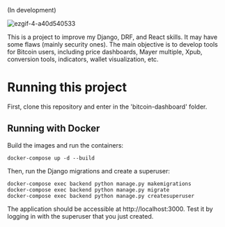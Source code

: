 (In development)

![ezgif-4-a40d540533](https://github.com/henesaud/bitcoin-dashboard/assets/69599070/51cb21c7-e770-4e79-9702-5440bf58d7ba)


This is a project to improve my Django, DRF, and React skills. It may have some flaws (mainly security ones).
The main objective is to develop tools for Bitcoin users, including price dashboards, Mayer multiple, Xpub, conversion tools, indicators, wallet visualization, etc. 

# Running this project
First, clone this repository and enter in the 'bitcoin-dashboard' folder.
## Running  with Docker
Build the images and run the containers:
```
docker-compose up -d --build
```
Then, run the Django migrations and create a superuser:
```
docker-compose exec backend python manage.py makemigrations
docker-compose exec backend python manage.py migrate
docker-compose exec backend python manage.py createsuperuser
```

The application should be accessible at http://localhost:3000. Test it by logging in with the superuser that you just created. 

